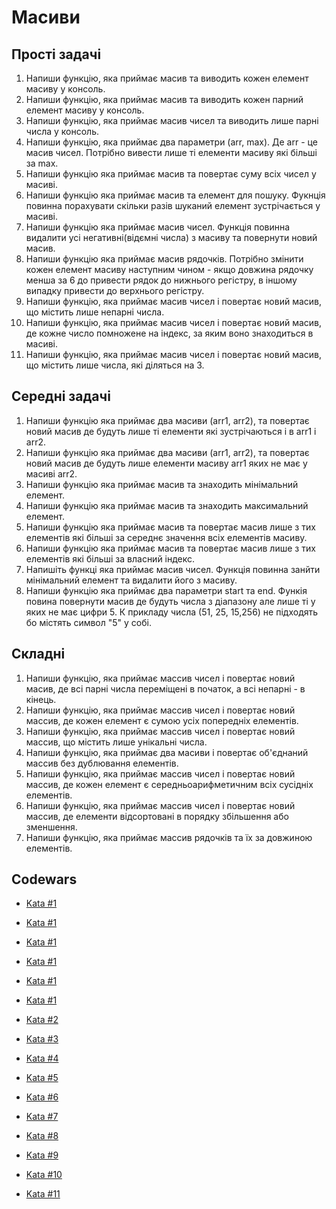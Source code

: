 # Масиви

## Прості задачі

1. Напиши функцію, яка приймає масив та виводить кожен елемент масиву у консоль.
1. Напиши функцію, яка приймає масив та виводить кожен парний елемент масиву у консоль.
1. Напиши функцію, яка приймає масив чисел та виводить лише парні числа у консоль.
1. Напиши функцію, яка приймає два параметри (arr, max). Де arr - це масив чисел. Потрібно вивести лише ті елементи масиву які більші за max.
1. Напиши функцію яка приймає масив та повертає суму всіх чисел у масиві.
1. Напиши функцію яка приймає масив та елемент для пошуку. Фукнція повинна порахувати скільки разів шуканий елемент зустрічається у масиві.
1. Напиши функцію яка приймає масив чисел. Функція повинна видалити усі негативні(відємні числа) з масиву та повернути новий масив.
1. Напиши функцію яка приймає масив рядочків. Потрібно змінити кожен елемент масиву наступним чином - якщо довжина рядочку менша за 6 до привести рядок до нижнього регістру, в іншому випадку привести до верхнього регістру.
1. Напиши функцію, яка приймає масив чисел і повертає новий масив, що містить лише непарні числа.
1. Напиши функцію, яка приймає масив чисел і повертає новий масив, де кожне число помножене на індекс, за яким воно знаходиться в масиві.
1. Напиши функцію, яка приймає масив чисел і повертає новий масив, що містить лише числа, які діляться на 3.

## Середні задачі

1. Напиши функцію яка приймає два масиви (arr1, arr2), та повертає новий масив де будуть лише ті елементи які зустрічаються і в arr1 і arr2.
1. Напиши функцію яка приймає два масиви (arr1, arr2), та повертає новий масив де будуть лише елементи масиву arr1 яких не має у масиві arr2.
1. Напиши функцію яка приймає масив та знаходить мінімальний елемент.
1. Напиши функцію яка приймає масив та знаходить максимальний елемент.
1. Напиши функцію яка приймає масив та повертає масив лише з тих елементів які більші за середнє значення всіх елементів масиву.
1. Напиши функцію яка приймає масив та повертає масив лише з тих елементів які більші за власний індекс.
1. Напишіть функці яка приймає масив чисел. Функція повинна занйти мінімальний елемент та видалити його з масиву.
1. Напиши функцію яка приймає два параметри start та end. Функія повина повернути масив де будуть числа з діапазону але лише ті у яких не має цифри 5. К прикладу числа (51, 25, 15,256) не підходять бо містять символ "5" у собі.

## Складні

1. Напиши функцію, яка приймає массив чисел і повертає новий масив, де всі парні числа переміщені в початок, а всі непарні - в кінець.
1. Напиши функцію, яка приймає массив чисел і повертає новий массив, де кожен елемент є сумою усіх попередніх елементів.
1. Напиши функцію, яка приймає массив чисел і повертає новий массив, що містить лише унікальні числа.
1. Напиши функцію, яка приймає два масиви і повертає об'єднаний массив без дублювання елементів.
1. Напиши функцію, яка приймає массив чисел і повертає новий массив, де кожен елемент є середньоарифметичним всіх сусідніх елементів.
1. Напиши функцію, яка приймає массив чисел і повертає новий массив, де елементи відсортовані в порядку збільшення або зменшення.
1. Напиши функцію, яка приймає массив рядочків та їх за довжиною елементів.

## Codewars

- [Kata #1](https://www.codewars.com/kata/57a083a57cb1f31db7000028)
- [Kata #1](https://www.codewars.com/kata/64fbfe2618692c2018ebbddb)
- [Kata #1](https://www.codewars.com/kata/64fbfe2618692c2018ebbddb)
- [Kata #1](https://www.codewars.com/kata/57f222ce69e09c3630000212)
- [Kata #1](https://www.codewars.com/kata/53dc23c68a0c93699800041d)

- [Kata #1](https://www.codewars.com/kata/57ea5b0b75ae11d1e800006c)
- [Kata #2](https://www.codewars.com/kata/563cf89eb4747c5fb100001b)
- [Kata #3](https://www.codewars.com/kata/5813d19765d81c592200001a)
- [Kata #4](https://www.codewars.com/kata/62ad72443809a4006998218a)
- [Kata #5](https://www.codewars.com/kata/53b2ff49b82af296ce001139)
- [Kata #6](https://www.codewars.com/kata/58f8a3a27a5c28d92e000144)
- [Kata #7](https://www.codewars.com/kata/57a5b0dfcf1fa526bb000118)
- [Kata #8](https://www.codewars.com/kata/5a905c2157c562994900009d)
- [Kata #9](https://www.codewars.com/kata/57d814e4950d8489720008db)
- [Kata #10](https://www.codewars.com/kata/5a2be17aee1aaefe2a000151)
- [Kata #11](https://www.codewars.com/kata/57eba158e8ca2c8aba0002a0)
